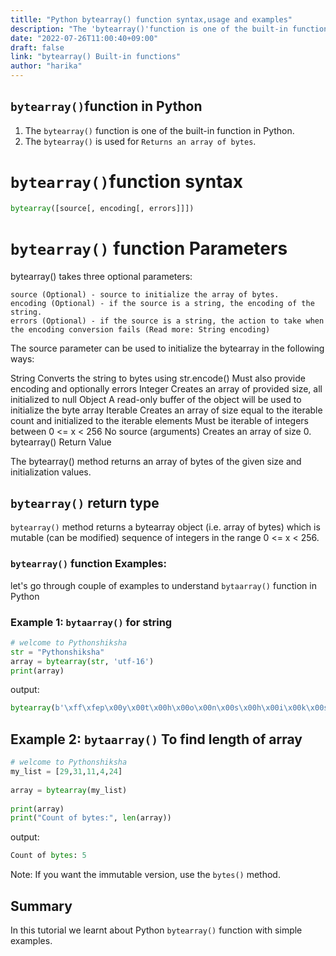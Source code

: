 ```yaml
---
titlle: "Python bytearray() function syntax,usage and examples"
description: "The 'bytearray()'function is one of the built-in function in Python"
date: "2022-07-26T11:00:40+09:00"
draft: false
link: "bytearray() Built-in functions"
author: "harika"
---
```


## `bytearray()`function in Python

1. The `bytearray()` function is one of the built-in function in Python.
2. The `bytearray()` is used for `Returns an array of bytes`.

# `bytearray()`function syntax

```Python
bytearray([source[, encoding[, errors]]])
```
# `bytearray()` function Parameters

bytearray() takes three optional parameters:

    source (Optional) - source to initialize the array of bytes.
    encoding (Optional) - if the source is a string, the encoding of the string.
    errors (Optional) - if the source is a string, the action to take when the encoding conversion fails (Read more: String encoding)

The source parameter can be used to initialize the bytearray in the following ways:

String
	Converts the string to bytes using str.encode() Must also provide encoding and optionally errors
Integer
	Creates an array of provided size, all initialized to null
Object
	A read-only buffer of the object will be used to initialize the byte array
Iterable
	Creates an array of size equal to the iterable count and initialized to the iterable elements Must be iterable of integers between 0 <= x < 256
No source (arguments)
	Creates an array of size 0.
bytearray() Return Value

The bytearray() method returns an array of bytes of the given size and initialization values.

## `bytearray()` return type

`bytearray()` method returns a bytearray object (i.e. array of bytes) which is mutable (can be modified) sequence of integers in the range 0 <= x < 256.


### `bytearray()` function Examples:

let's go through couple of examples to understand `bytaarray()` function in Python


### Example 1: `bytaarray()` for string

```Python
# welcome to Pythonshiksha
str = "Pythonshiksha"
array = bytearray(str, 'utf-16')
print(array)
```
output:
```Python
bytearray(b'\xff\xfep\x00y\x00t\x00h\x00o\x00n\x00s\x00h\x00i\x00k\x00s\x00h\x00a\x00')
```

## Example 2: `bytaarray()` To find length of array

```Python
# welcome to Pythonshiksha
my_list = [29,31,11,4,24]
  
array = bytearray(my_list)
  
print(array)
print("Count of bytes:", len(array))
```
output:

```Python
Count of bytes: 5
```
Note:
If you want the immutable version, use the `bytes()` method.

## Summary

In this tutorial we learnt about Python `bytearray()` function with simple examples.
